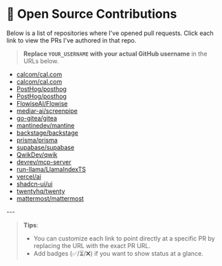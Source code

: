 # 🚀 Open Source Contributions

Below is a list of repositories where I've opened pull requests. Click each link to view the PRs I've authored in that repo.

> **Replace `YOUR_USERNAME` with your actual GitHub username** in the URLs below.
- [calcom/cal.com](https://github.com/calcom/cal.com/pull/22312)
- [calcom/cal.com](https://github.com/calcom/cal.com/pull/22456)
- [PostHog/posthog](https://github.com/PostHog/posthog/pull/34946)
- [PostHog/posthog](https://github.com/PostHog/posthog/pull/34955)
- [FlowiseAI/Flowise](https://github.com/FlowiseAI/Flowise/pull/4874)
- [mediar-ai/screenpipe](https://github.com/mediar-ai/screenpipe/pull/1838)
- [go-gitea/gitea](https://github.com/go-gitea/gitea/pull/35017)
- [mantinedev/mantine](https://github.com/mantinedev/mantine/issues/8066)
- [backstage/backstage](https://github.com/backstage/backstage/pull/30515)
- [prisma/prisma](https://github.com/prisma/prisma/pull/27640)
- [supabase/supabase](https://github.com/supabase/supabase/pull/37070)
- [QwikDev/qwik](https://github.com/QwikDev/qwik/pull/7725)
- [devrev/mcp-server](https://github.com/devrev/mcp-server/pull/32)
- [run-llama/LlamaIndexTS](https://github.com/run-llama/LlamaIndexTS/pull/2106)
- [vercel/ai](https://github.com/vercel/ai/pull/7342)
- [shadcn-ui/ui](https://github.com/shadcn-ui/ui/pull/7838)
- [twentyhq/twenty](https://github.com/twentyhq/twenty/pull/13248)
- [mattermost/mattermost](https://github.com/mattermost/mattermost/pull/33442)


*---*

> **Tips**:  
> - You can customize each link to point directly at a specific PR by replacing the URL with the exact PR URL.  
> - Add badges (✅/⏳/❌) if you want to show status at a glance.
